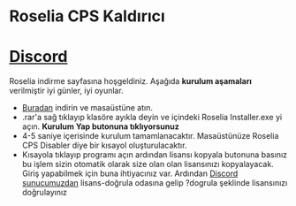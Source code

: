 # Roselia CPS Kaldırıcı

# [Discord](https://discord.gg/TtvbvfPcrr)


Roselia indirme sayfasına hoşgeldiniz. Aşağıda **kurulum aşamaları** verilmiştir iyi günler, iyi oyunlar.

- [Buradan](https://github.com/xFrGrYxk/craftrise-cps-kaldirici/releases/download/roselia/Roselia.Yazilim.rar) indirin ve masaüstüne atın.
- .rar'a sağ tıklayıp klasöre ayıkla deyin ve içindeki Roselia Installer.exe yi açın. **Kurulum Yap butonuna tıklıyorsunuz**
- 4-5 saniye içerisinde kurulum tamamlanacaktır. Masaüstünüze Roselia CPS Disabler diye bir kısayol oluşturulacaktır.
- Kısayola tıklayıp programı açın ardından lisansı kopyala butonuna basınız bu işlem sizin otomatik olarak size olan olan lisansınızı kopyalayacak. Giriş yapabilmek için buna ihtiyacınız var. Ardından [Discord sunucumuzdan](https://discord.gg/TtvbvfPcrr) lisans-doğrula odasına gelip ?dogrula <lisansiniz> şeklinde lisansınızı doğrulayınız
